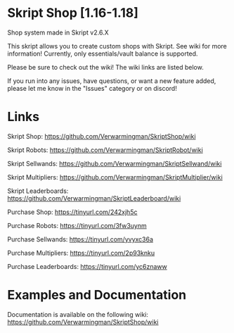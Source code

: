 # Skript Shop [1.16-1.18]
Shop system made in Skript v2.6.X

This skript allows you to create custom shops with Skript. See wiki for more information! Currently, only essentials/vault balance is supported.

Please be sure to check out the wiki! The wiki links are listed below.

If you run into any issues, have questions, or want a new feature added, please let me know in the "Issues" category or on discord!

# Links
Skript Shop: https://github.com/Verwarmingman/SkriptShop/wiki

Skript Robots: https://github.com/Verwarmingman/SkriptRobot/wiki

Skript Sellwands: https://github.com/Verwarmingman/SkriptSellwand/wiki

Skript Multipliers: https://github.com/Verwarmingman/SkriptMultiplier/wiki

Skript Leaderboards: https://github.com/Verwarmingman/SkriptLeaderboard/wiki


Purchase Shop: https://tinyurl.com/242xjh5c

Purchase Robots: https://tinyurl.com/3fw3uynm

Purchase Sellwands: https://tinyurl.com/yvyxc36a 

Purchase Multipliers: https://tinyurl.com/2p93knku

Purchase Leaderboards: https://tinyurl.com/yc6znaww

# Examples and Documentation
Documentation is available on the following wiki: https://github.com/Verwarmingman/SkriptShop/wiki
